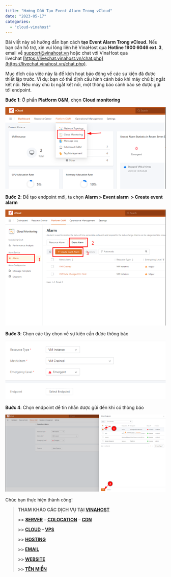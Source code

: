 ```yaml
---
title: "Hướng Dẫn Tạo Event Alarm Trong vCloud"
date: "2023-05-17"
categories: 
  - "cloud-vinahost"
---
```


Bài viết này sẽ hướng dẫn bạn cách **tạo Event Alarm Trong vCloud.** Nếu bạn cần hỗ trợ, xin vui lòng liên hệ VinaHost qua **Hotline 1900 6046 ext. 3**, email về [support@vinahost.vn](mailto:support@vinahost.vn) hoặc chat với VinaHost qua livechat [https://livechat.vinahost.vn/chat.php](https://livechat.vinahost.vn/chat.php).

Mục đích của việc này là để kích hoạt báo động về các sự kiện đã được thiết lập trước. Ví dụ: bạn có thể định cấu hình cảnh báo khi máy chủ bị ngắt kết nối. Nếu máy chủ bị ngắt kết nối, một thông báo cảnh báo sẽ được gửi tới endpoint.

**Bước 1**: Ở phần **Platform O&M**, chọn **Cloud monitoring**

![](images/huong-dan-tao-event-alarm-trong-vcloud-1.png)

**Bước** **2**: Để tạo endpoint mới, ta chọn **Alarm > Event alarm  > Create event alarm**

![](images/huong-dan-tao-event-alarm-trong-vcloud-2.png)

**Bước 3**: Chọn các tùy chọn về sự kiện cần được thông báo

![](images/huong-dan-tao-event-alarm-trong-vcloud-3.png)

**Bước 4**: Chọn endpoint để tin nhắn được gửi đến khi có thông báo

![](images/huong-dan-tao-event-alarm-trong-vcloud-4.png)

Chúc bạn thực hiện thành công!

> **THAM KHẢO CÁC DỊCH VỤ TẠI [VINAHOST](https://vinahost.vn/)**
> 
> **\>>** [**SERVER**](https://vinahost.vn/thue-may-chu-rieng/) **–** [**COLOCATION**](https://vinahost.vn/colocation.html) – [**CDN**](https://vinahost.vn/dich-vu-cdn-chuyen-nghiep)
> 
> **\>> [CLOUD](https://vinahost.vn/cloud-server-gia-re/) – [VPS](https://vinahost.vn/vps-ssd-chuyen-nghiep/)**
> 
> **\>> [HOSTING](https://vinahost.vn/wordpress-hosting)**
> 
> **\>> [EMAIL](https://vinahost.vn/email-hosting)**
> 
> **\>> [WEBSITE](http://vinawebsite.vn/)**
> 
> **\>> [TÊN MIỀN](https://vinahost.vn/ten-mien-gia-re/)**
